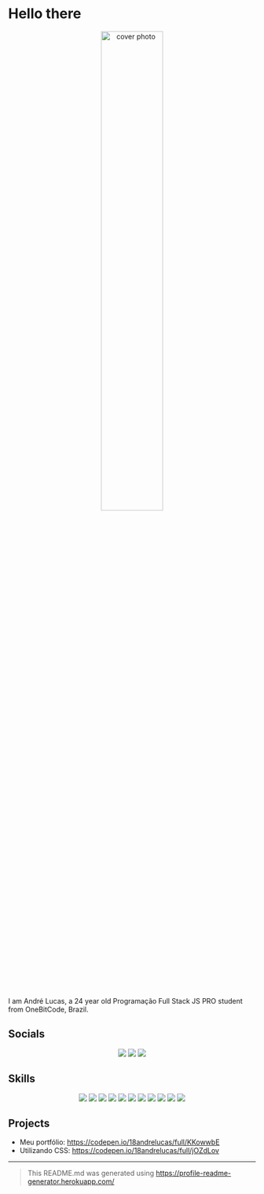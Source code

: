 
                
# Hello there

<div align='center'>
	<img src='file:///C:/Users/Andr%C3%A9%20Lucas/OneDrive/Imagens/Dev%20Capa.jpg' width=50%, title='cover photo', alt='cover photo'>
</div>

I am André Lucas, a 24 year old Programação Full Stack JS PRO student from OneBitCode, Brazil.


## Socials

<div align='center'>
<a href='https://codepen.io/your-work' target='_blank'><img src='https://img.shields.io/badge/Codepen-000000?style=for-the-badge&logo=codepen&logoColor=white'></a>
<a href='https://www.instagram.com/andrelucasr97/' target='_blank'><img src='https://img.shields.io/badge/Instagram-E4405F?style=for-the-badge&logo=instagram&logoColor=white'></a>
<a href='https://www.linkedin.com/in/andr%C3%A9-lucas-6a4573185/' target='_blank'><img src='https://img.shields.io/badge/LinkedIn-0077B5?style=for-the-badge&logo=linkedin&logoColor=white'></a>
</div>


## Skills

<div align='center'>
<img src='https://img.shields.io/badge/Bootstrap-563D7C?style=for-the-badge&logo=bootstrap&logoColor=white'>
<img src='https://img.shields.io/badge/CSS3-1572B6?style=for-the-badge&logo=css3&logoColor=white'>
<img src='https://img.shields.io/badge/HTML5-E34F26?style=for-the-badge&logo=html5&logoColor=white'>
<img src='https://img.shields.io/badge/JavaScript-323330?style=for-the-badge&logo=javascript&logoColor=F7DF1E'>
<img src='https://img.shields.io/badge/MongoDB-4EA94B?style=for-the-badge&logo=mongodb&logoColor=white'>
<img src='https://img.shields.io/badge/next.js-000000?style=for-the-badge&logo=nextdotjs&logoColor=white'>
<img src='https://img.shields.io/badge/Node.js-339933?style=for-the-badge&logo=nodedotjs&logoColor=white'>
<img src='https://img.shields.io/badge/PostgreSQL-316192?style=for-the-badge&logo=postgresql&logoColor=white'>
<img src='https://img.shields.io/badge/React-20232A?style=for-the-badge&logo=react&logoColor=61DAFB'>
<img src='https://img.shields.io/badge/Sass-CC6699?style=for-the-badge&logo=sass&logoColor=white'>
<img src='https://img.shields.io/badge/TypeScript-007ACC?style=for-the-badge&logo=typescript&logoColor=white'>
</div>


## Projects

- Meu portfólio: <a href='https://codepen.io/18andrelucas/full/KKowwbE' target='_blank'>https://codepen.io/18andrelucas/full/KKowwbE</a>
- Utilizando CSS: <a href='https://codepen.io/18andrelucas/full/jOZdLov' target='_blank'>https://codepen.io/18andrelucas/full/jOZdLov</a>



---
 > This README.md was generated using <a href='https://profile-readme-generator.herokuapp.com/' target='_blank'>https://profile-readme-generator.herokuapp.com/</a>
            
